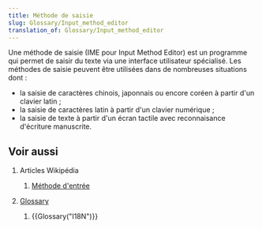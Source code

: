```yaml
---
title: Méthode de saisie
slug: Glossary/Input_method_editor
translation_of: Glossary/Input_method_editor
---
```


Une méthode de saisie (IME pour Input Method Editor) est un programme qui permet de saisir du texte via une interface utilisateur spécialisé. Les méthodes de saisie peuvent être utilisées dans de nombreuses situations dont :

- la saisie de caractères chinois, japonnais ou encore coréen à partir d'un clavier latin ;
- la saisie de caractères latin à partir d'un clavier numérique ;
- la saisie de texte à partir d'un écran tactile avec reconnaisance d'écriture manuscrite.

## Voir aussi

1. Articles Wikipédia

   1. [Méthode d'entrée](https://fr.wikipedia.org/wiki/Méthode_d%27entrée)

2. [Glossary](/fr/docs/Glossary)

   1. {{Glossary("I18N")}}
